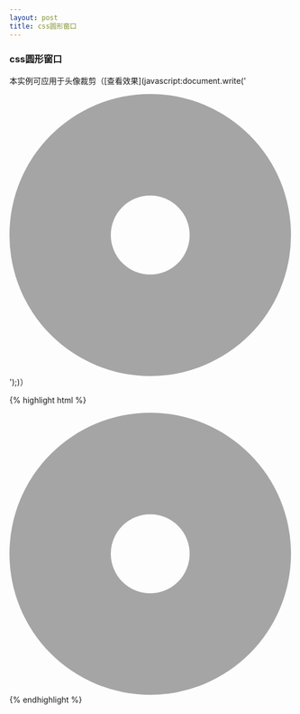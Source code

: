 ```yaml
---
layout: post
title: css圆形窗口
---
```


### css圆形窗口

本实例可应用于头像裁剪（[查看效果](javascript:document.write('<div class="outer"></div><style type="text/css">.outer{width: 500px;height: 500px;background: url(\'http://img2.cutool.com/5f31c1a941daf56f9ca3b9e7da03db28eiwdck1jzi_450\') no-repeat center;border: 180px solid rgba(0,0,0,0.35);box-sizing: border-box;border-radius: 257px;}</style>');)）

{% highlight html %}
<div class="outer">
</div>
<style type="text/css">
    .outer {
        width: 500px;
        height: 500px;
        background: url('http://img2.cutool.com/5f31c1a941daf56f9ca3b9e7da03db28eiwdck1jzi_450') no-repeat center;
        border: 180px solid rgba(0,0,0,0.35);
        box-sizing: border-box;
        border-radius: 257px;
    }
</style>
{% endhighlight %}
